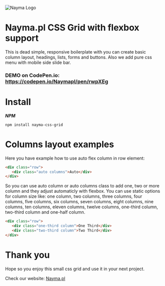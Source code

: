 ![Nayma Logo](https://nayma.pl/img/logo-naymapl-color-web.svg)

# Nayma.pl CSS Grid with flexbox support

This is dead simple, responsive boilerplate with you can create basic column layout,
headings, lists, forms and buttons. Also we add pure css menu with mobile side slide bar.

### DEMO on CodePen.io: https://codepen.io/Naymapl/pen/rwpXEg

# Install

***NPM***
```
npm install nayma-css-grid
```

# Columns layout examples

Here you have example how to use auto flex column in row element:

```html
<div class="row">
   <div class="auto columns">Auto</div>
</div>
```

So you can use auto column or auto columns class to add one, two or more column and
they adjust automaticly with flexbox. You can use static options for column size
like: one column, two columns, three columns, four columns, five columns, six columns,
seven columns, eight columns, nine columns, ten columns, eleven columns, twelve columns,
one-third column, two-third column and one-half column.

```html
<div class="row">
   <div class="one-third column">One Third</div>
   <div class="two-third column">Two Third</div>
</div>
```

# Thank you

Hope so you enjoy this small css grid and use it in your next project.

Check our website: [Nayma.pl](https://nayma.pl)
